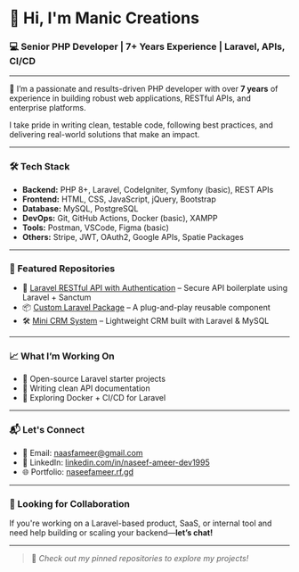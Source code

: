 # 👋 Hi, I'm Manic Creations

### 💻 Senior PHP Developer | 7+ Years Experience | Laravel, APIs, CI/CD

---

🌟 I’m a passionate and results-driven PHP developer with over **7 years** of experience in building robust web applications, RESTful APIs, and enterprise platforms.

I take pride in writing clean, testable code, following best practices, and delivering real-world solutions that make an impact.

---

### 🛠️ Tech Stack

- **Backend:** PHP 8+, Laravel, CodeIgniter, Symfony (basic), REST APIs
- **Frontend:** HTML, CSS, JavaScript, jQuery, Bootstrap
- **Database:** MySQL, PostgreSQL
- **DevOps:** Git, GitHub Actions, Docker (basic), XAMPP
- **Tools:** Postman, VSCode, Figma (basic)
- **Others:** Stripe, JWT, OAuth2, Google APIs, Spatie Packages

---

### 📂 Featured Repositories

- 🔐 [Laravel RESTful API with Authentication](#) – Secure API boilerplate using Laravel + Sanctum  
- 📦 [Custom Laravel Package](#) – A plug-and-play reusable component  
- 🛠️ [Mini CRM System](#) – Lightweight CRM built with Laravel & MySQL

---

### 📈 What I’m Working On

- 🔭 Open-source Laravel starter projects
- 📘 Writing clean API documentation
- 🚀 Exploring Docker + CI/CD for Laravel

---

### 📬 Let's Connect

- 📧 Email: naasfameer@gmail.com
- 💼 LinkedIn: [linkedin.com/in/naseef-ameer-dev1995](#)
- 🌐 Portfolio: [naseefameer.rf.gd](#)

---

### 🤝 Looking for Collaboration

If you're working on a Laravel-based product, SaaS, or internal tool and need help building or scaling your backend—**let’s chat!**

---

> 🔁 *Check out my pinned repositories to explore my projects!*

